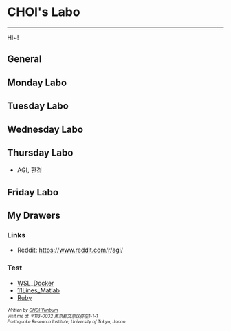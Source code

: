 <script language="javascript" type="text/javascript">
        document.write("<font color='green' size='1'>This document was last modified on " + document.lastModified + "</font>");
</script>

# CHOI's Labo

---

Hi~!



## General

## Monday Labo

## Tuesday Labo

## Wednesday Labo

## Thursday Labo

- AGI, 환경

## Friday Labo

## My Drawers





### Links

- Reddit: https://www.reddit.com/r/agi/



### Test

* [WSL_Docker](./TEST/(190404)wsl_docker/wsl_docker.html)
* [11Lines_Matlab](./TEST/(190411)11lines_matlab/(190411)11lines_matlab.html)
* [Ruby](./TEST/(190614)ruby_sketchup/ruby.html)




<address>
    <font size=1>
        Written by <a href="mailto:nunbum@kyonggi.ac.kr">CHOI Yunbum</a><br> 
        Visit me at 〒113-0032 東京都文京区弥生1-1-1<br>
        Earthquake Research Institute, University of Tokyo, Japan
    </font>
</address>